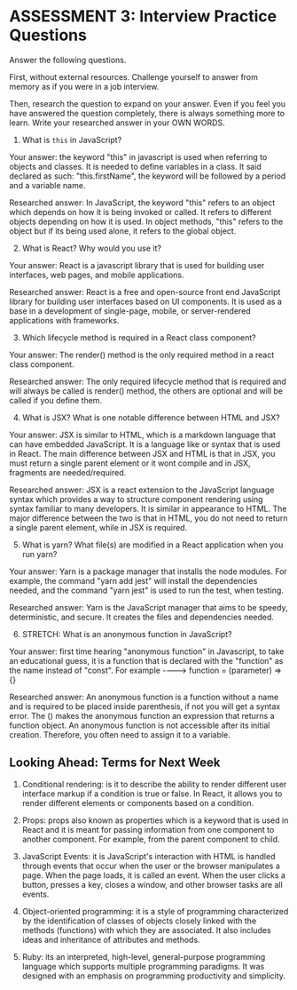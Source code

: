 # ASSESSMENT 3: Interview Practice Questions

Answer the following questions.

First, without external resources. Challenge yourself to answer from memory as if you were in a job interview.

Then, research the question to expand on your answer. Even if you feel you have answered the question completely, there is always something more to learn. Write your researched answer in your OWN WORDS.


1. What is `this` in JavaScript?

  Your answer: the keyword "this" in javascript is used when referring to objects and classes. It is needed to define variables in a class. It said declared as such: "this.firstName", the keyword will be followed by a period and a variable name.

  Researched answer: In JavaScript, the keyword "this" refers to an object which depends on how it is being invoked or called. It refers to different objects depending on how it is used. In object methods, "this" refers to the object but if its being used alone, it refers to the global object.



2. What is React? Why would you use it?

  Your answer: React is a javascript library that is used for building user interfaces, web pages, and mobile applications.

  Researched answer: React is a free and open-source front end JavaScript library for building user interfaces based on UI components. It is used as a base in a development of single-page, mobile, or server-rendered applications with frameworks.



3. Which lifecycle method is required in a React class component?

  Your answer: The render() method is the only required method in a react class component.

  Researched answer: The only required lifecycle method that is required and will always be called is render() method, the others are optional and will be called if you define them.



4. What is JSX? What is one notable difference between HTML and JSX?

  Your answer: JSX is similar to HTML, which is a markdown language that can have embedded JavaScript. It is a language like or syntax that is used in React. The main difference between JSX and HTML is that in JSX, you must return a single parent element or it wont compile and in JSX, fragments are needed/required.

  Researched answer: JSX is a react extension to the JavaScript language syntax which provides a way to structure component rendering using syntax familiar to many developers. It is similar in appearance to HTML. The major difference between the two is that in HTML, you do not need to return a single parent element, while in JSX is required.



5. What is yarn? What file(s) are modified in a React application when you run yarn?

  Your answer: Yarn is a package manager that installs the node modules. For example, the command "yarn add jest" will install the dependencies needed, and the command "yarn jest" is used to run the test, when testing.

  Researched answer: Yarn is the JavaScript manager that aims to be speedy, deterministic, and secure. It creates the files and dependencies needed.



6. STRETCH: What is an anonymous function in JavaScript?

  Your answer: first time hearing "anonymous function" in Javascript, to take an educational guess, it is a function that is declared with the "function" as the name instead of "const". For example ----> function = (parameter) => {}

  Researched answer: An anonymous function is a function without a name and is required to be placed inside parenthesis, if not you will get a syntax error. The () makes the anonymous function an expression that returns a function object. An anonymous function is not accessible after its initial creation. Therefore, you often need to assign it to a variable.


## Looking Ahead: Terms for Next Week

1. Conditional rendering: is it to describe the ability to render different user interface markup if a condition is true or false. In React, it allows you to render different elements or components based on a condition.

2. Props: props also known as properties which is a keyword that is used in React and it is meant for passing information from one component to another component. For example, from the parent component to child.

3. JavaScript Events: it is JavaScript's interaction with HTML is handled through events that occur when the user or the browser manipulates a page. When the page loads, it is called an event. When the user clicks a button, presses a key, closes a window, and other browser tasks are all events.

4. Object-oriented programming: it is a style of programming characterized by the identification of classes of objects closely linked with the methods (functions) with which they are associated. It also includes ideas and inheritance of attributes and methods.

5. Ruby: its an interpreted, high-level, general-purpose programming language which supports multiple programming paradigms. It was designed with an emphasis on programming productivity and simplicity. 
